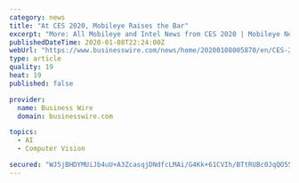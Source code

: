```yaml
---
category: news
title: "At CES 2020, Mobileye Raises the Bar"
excerpt: "More: All Mobileye and Intel News from CES 2020 | Mobileye News | Mobileye’s Computer Vision (Event Replay) | Autonomous Driving at Intel During his annual CES address, Shashua provided an under ..."
publishedDateTime: 2020-01-08T22:24:00Z
webUrl: "https://www.businesswire.com/news/home/20200108005870/en/CES-2020-Mobileye-Raises-Bar"
type: article
quality: 19
heat: 19
published: false

provider:
  name: Business Wire
  domain: businesswire.com

topics:
  - AI
  - Computer Vision

secured: "WJ5jBHDYMUiJb4uU+A3ZcasqjDNdfcLMAi/G4Kk+61CVIh/BTtRUBc0JqQO55a0O/EnPix+fjAseZXTZYeRyFyNv0edMpnWYWvH122lNwzPGOlAQwsFobq5ReT4ek/MEzQ6Vl3AvTOEAL9hyQTYIlpkTfcv2twqWN7b9LGSdjQAuUPHqlHvNzkERZA53pRw5PGGY//8h2e/A7q0S8dS/bEXDAA7IeojB91ZRy62aWREcuwLq5JzxtaCxcAd/59zRuWpLCOjR/3YU+Jx35mwY01YdEjjrnuU1Jrjdp4gYCTA6+9V1B9wk0shyti0W5Z6g;HXPXkBSGCcXUckTJrzsttg=="
---
```


